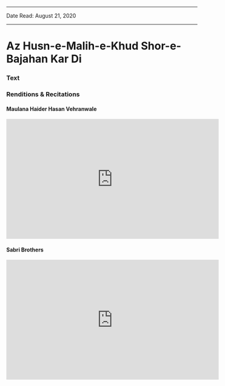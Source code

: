 
---

Date Read: August 21, 2020

---


# Az Husn-e-Malih-e-Khud Shor-e-Bajahan Kar Di


### Text

### Renditions & Recitations

#### Maulana Haider Hasan Vehranwale

<iframe width="560" height="315" src="https://www.youtube.com/embed/n2k16iR_FIU" title="YouTube video player" frameborder="0" allow="accelerometer; autoplay; clipboard-write; encrypted-media; gyroscope; picture-in-picture" allowfullscreen></iframe>

#### Sabri Brothers

<iframe width="560" height="315" src="https://www.youtube.com/embed/CQMDrqdzZqk" title="YouTube video player" frameborder="0" allow="accelerometer; autoplay; clipboard-write; encrypted-media; gyroscope; picture-in-picture" allowfullscreen></iframe>


